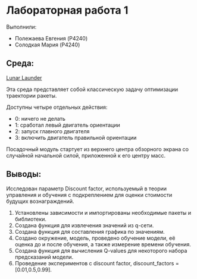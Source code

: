 # Лабораторная работа 1

Выполнили:
* Полежаева Евгения (P4240)
* Солодкая Мария (P4240)

## Среда:

[Lunar Launder](https://gymnasium.farama.org/environments/box2d/lunar_lander/)

Эта среда представляет собой классическую задачу оптимизации траектории ракеты.

Доступны четыре отдельных действия:

* 0: ничего не делать
* 1: сработал левый двигатель ориентации
* 2: запуск главного двигателя
* 3: включить двигатель правильной ориентации

Посадочный модуль стартует из верхнего центра обзорного экрана со случайной начальной силой, приложенной к его центру масс.

## Выводы:

Исследован параметр Discount factor, используемый в теории управления и обучения с подкреплением для оценки стоимости будущих вознаграждений.
1. Установлены зависимости и импортированы необходимые пакеты и библиотеки.
2. Создана функция для извлечения значений из q-сети.
3. Создана функция для составления графика по значениям.
4. Создано окружение, модель, проведено обучение модели, её оценка до и после обучения, а также измерение времени обучения.
5. Создана функция для вычисления Q-values для некоторого набора предсказаний модели.
6. Проведение экспериментов с discount factor, discount_factors = [0.01,0.5,0.99].
